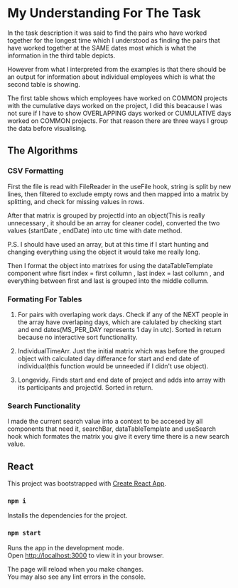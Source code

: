 # My Understanding For The Task

In the task description it was said to find the pairs who have worked together for the longest time which I understood as finding the pairs that have worked together at the SAME dates most which is what the information in the third table depicts.

However from what I interpreted from the examples is that there should be an output for information about individual employees which is what the second table is showing.

The first table shows which employees have worked on COMMON projects with the cumulative days worked on the project, I did this beacause I was not sure if I have to show OVERLAPPING days worked or CUMULATIVE days worked on COMMON projects. For that reason there are three ways I group the data before visualising.

## The Algorithms

### CSV Formatting

First the file is read with FileReader in the useFile hook, string is split by new lines, then filtered to exclude empty rows and then mapped into a matrix by splitting, and check for missing values in rows.

After that matrix is grouped by projectId into an object(This is really unnecessary , it should be an array for cleaner code), converted the two values (startDate , endDate) into utc time with date method.

P.S.
I should have used an array, but at this time if I start hunting and changing everything using the object it would take me really long.

Then I format the object into matrixes for using the dataTableTemplate component whre fisrt index = first collumn , last index = last collumn , and everything between first and last is grouped into the middle collumn.

### Formating For Tables

1. For pairs with overlaping work days. Check if any of the NEXT people in the array have overlaping days, which are calulated by checking start and end dates(MS_PER_DAY represents 1 day in utc). Sorted in return because no interactive sort functionality.

2. IndividualTimeArr. Just the initial matrix which was before the grouped object with calculated day differance for start and end date of individual(this function would be unneeded if I didn't use object).

3. Longevidy. Finds start and end date of project and adds into array with its participants and projectId. Sorted in return.

### Search Functionality

I made the current search value into a context to be accesed by all components that need it, searchBar, dataTableTemplate and useSearch hook which formates the matrix you give it every time there is a new search value.

## React

This project was bootstrapped with [Create React App](https://github.com/facebook/create-react-app).

### `npm i`

Installs the dependencies for the project.

### `npm start`

Runs the app in the development mode.\
Open [http://localhost:3000](http://localhost:3000) to view it in your browser.

The page will reload when you make changes.\
You may also see any lint errors in the console.
